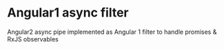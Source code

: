 # Angular1 async filter

Angular2 async pipe implemented as Angular 1 filter to handle promises & RxJS observables
